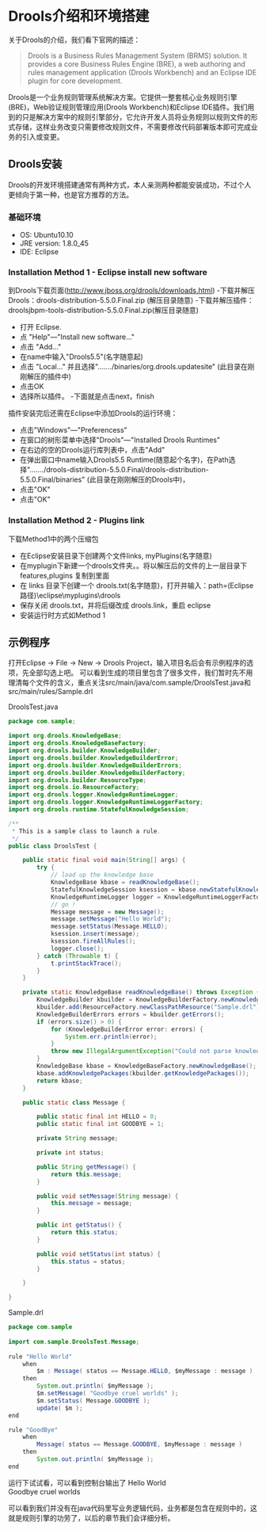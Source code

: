 # Drools介绍和环境搭建

关于Drools的介绍，我们看下官网的描述：
>Drools is a Business Rules Management System (BRMS) solution. It provides a core Business Rules Engine (BRE), a web authoring and rules management application (Drools Workbench) and an Eclipse IDE plugin for core development.

Drools是一个业务规则管理系统解决方案。它提供一整套核心业务规则引擎(BRE)，Web验证规则管理应用(Drools Workbench)和Eclipse IDE插件。我们用到的只是解决方案中的规则引擎部分，它允许开发人员将业务规则以规则文件的形式存储，这样业务改变只需要修改规则文件，不需要修改代码部署版本即可完成业务的引入或变更。

## Drools安装
Drools的开发环境搭建通常有两种方式，本人亲测两种都能安装成功，不过个人更倾向于第一种，也是官方推荐的方法。
### 基础环境
* OS: Ubuntu10.10
* JRE version: 1.8.0_45
* IDE: Eclipse
### Installation Method 1 - Eclipse install new software
到Drools下载页面(http://www.jboss.org/drools/downloads.html)
-下载并解压Drools：drools-distribution-5.5.0.Final.zip  (解压目录随意)
-下载并解压插件：droolsjbpm-tools-distribution-5.5.0.Final.zip(解压目录随意)
- 打开 Eclipse.
- 点 "Help"—"Install new software..."
- 点击 "Add..."  
- 在name中输入"Drools5.5"(名字随意起)
- 点击 "Local..." 并且选择"......./binaries/org.drools.updatesite" (此目录在刚刚解压的插件中)
- 点击OK
- 选择所以插件。
-下面就是点击next，finish
 
插件安装完后还需在Eclipse中添加Drools的运行环境：
- 点击"Windows"—"Preferencess"
- 在窗口的树形菜单中选择"Drools"—"Installed Drools Runtimes"
- 在右边的空的Drools运行库列表中，点击"Add"
- 在弹出窗口中name输入Drools5.5 Runtime(随意起个名字)，在Path选择"......./drools-distribution-5.5.0.Final/drools-distribution-5.5.0.Final/binaries" (此目录在刚刚解压的Drools中)，
- 点击"OK"
- 点击"OK"

### Installation Method 2 - Plugins link
下载Method1中的两个压缩包
* 在Eclipse安装目录下创建两个文件links, myPlugins(名字随意)
* 在myplugin下新建一个drools文件夹。。将以解压后的文件的上一层目录下features,plugins 复制到里面
* 在 links 目录下创建一个 drools.txt(名字随意)，打开并输入：path=(Eclipse路径)\\eclipse\\myplugins\\drools
* 保存关闭 drools.txt，并将后缀改成 drools.link，重启 eclipse
* 安装运行时方式如Method 1

## 示例程序
打开Eclipse -> File -> New -> Drools Project，输入项目名后会有示例程序的选项，先全部勾选上吧。
可以看到生成的项目里包含了很多文件，我们暂时先不用理清每个文件的含义，重点关注src/main/java/com.sample/DroolsTest.java和src/main/rules/Sample.drl

DroolsTest.java
```java
package com.sample;

import org.drools.KnowledgeBase;
import org.drools.KnowledgeBaseFactory;
import org.drools.builder.KnowledgeBuilder;
import org.drools.builder.KnowledgeBuilderError;
import org.drools.builder.KnowledgeBuilderErrors;
import org.drools.builder.KnowledgeBuilderFactory;
import org.drools.builder.ResourceType;
import org.drools.io.ResourceFactory;
import org.drools.logger.KnowledgeRuntimeLogger;
import org.drools.logger.KnowledgeRuntimeLoggerFactory;
import org.drools.runtime.StatefulKnowledgeSession;

/**
 * This is a sample class to launch a rule.
 */
public class DroolsTest {

    public static final void main(String[] args) {
        try {
            // load up the knowledge base
            KnowledgeBase kbase = readKnowledgeBase();
            StatefulKnowledgeSession ksession = kbase.newStatefulKnowledgeSession();
            KnowledgeRuntimeLogger logger = KnowledgeRuntimeLoggerFactory.newFileLogger(ksession, "test");
            // go !
            Message message = new Message();
            message.setMessage("Hello World");
            message.setStatus(Message.HELLO);
            ksession.insert(message);
            ksession.fireAllRules();
            logger.close();
        } catch (Throwable t) {
            t.printStackTrace();
        }
    }

    private static KnowledgeBase readKnowledgeBase() throws Exception {
        KnowledgeBuilder kbuilder = KnowledgeBuilderFactory.newKnowledgeBuilder();
        kbuilder.add(ResourceFactory.newClassPathResource("Sample.drl"), ResourceType.DRL);
        KnowledgeBuilderErrors errors = kbuilder.getErrors();
        if (errors.size() > 0) {
            for (KnowledgeBuilderError error: errors) {
                System.err.println(error);
            }
            throw new IllegalArgumentException("Could not parse knowledge.");
        }
        KnowledgeBase kbase = KnowledgeBaseFactory.newKnowledgeBase();
        kbase.addKnowledgePackages(kbuilder.getKnowledgePackages());
        return kbase;
    }

    public static class Message {

        public static final int HELLO = 0;
        public static final int GOODBYE = 1;

        private String message;

        private int status;

        public String getMessage() {
            return this.message;
        }

        public void setMessage(String message) {
            this.message = message;
        }

        public int getStatus() {
            return this.status;
        }

        public void setStatus(int status) {
            this.status = status;
        }

    }

}
```
Sample.drl
```java
package com.sample
 
import com.sample.DroolsTest.Message;
 
rule "Hello World"
    when
        $m : Message( status == Message.HELLO, $myMessage : message )
    then
        System.out.println( $myMessage );
        $m.setMessage( "Goodbye cruel worlds" );
        $m.setStatus( Message.GOODBYE );
        update( $m );
end

rule "GoodBye"
    when
        Message( status == Message.GOODBYE, $myMessage : message )
    then
        System.out.println( $myMessage );
end
```

运行下试试看，可以看到控制台输出了
Hello World   </br>
Goodbye cruel worlds   </br>

可以看到我们并没有在java代码里写业务逻辑代码，业务都是包含在规则中的，这就是规则引擎的功劳了，以后的章节我们会详细分析。
